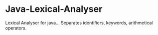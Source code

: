 # Java-Lexical-Analyser
Lexical Analyser for java... Separates identifiers, keywords, arithmetical operators.
